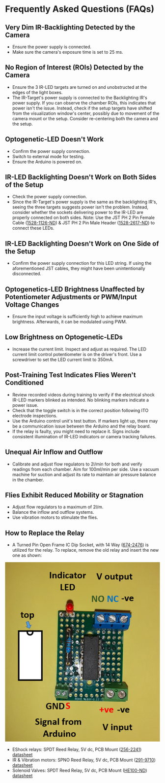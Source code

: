 # Frequently Asked Questions (FAQs)

## Very Dim IR-Backlighting Detected by the Camera
- Ensure the power supply is connected.
- Make sure the camera's exposure time is set to 25 ms.

## No Region of Interest (ROIs) Detected by the Camera
- Ensure the 3 IR-LED targets are turned on and unobstructed at the edges of the light boxes.
- The IR-Target's power supply is connected to the Backlighting IR's power supply. If you can observe the chamber ROIs, this indicates that power isn't the issue. Instead, check if the setup targets have shifted from the visualization window's center, possibly due to movement of the camera mount or the setup. Consider re-centering both the camera and the setup.

## Optogenetic-LED Doesn't Work
- Confirm the power supply connection.
- Switch to external mode for testing.
- Ensure the Arduino is powered on.

## IR-LED Backlighting Doesn't Work on Both Sides of the Setup
- Check the power supply connection.
- Since the IR-Target's power supply is the same as the backlighting IR's, seeing the three targets suggests power isn't the problem. Instead, consider whether the sockets delivering power to the IR-LED are properly connected on both sides. Note: Use the JST PH 2 Pin Female Cable ([1528-1126-ND](https://www.digikey.be/product-detail/en/adafruit-industries-llc/261/1528-1126-ND/5353586)) & JST PH 2 Pin Male Header ([1528-2617-ND](https://www.digikey.be/product-detail/en/adafruit-industries-llc/3814/1528-2617-ND/9380221)) to connect these LEDs.

## IR-LED Backlighting Doesn't Work on One Side of the Setup
- Confirm the power supply connection for this LED string. If using the aforementioned JST cables, they might have been unintentionally disconnected.

## Optogenetics-LED Brightness Unaffected by Potentiometer Adjustments or PWM/Input Voltage Changes
- Ensure the input voltage is sufficiently high to achieve maximum brightness. Afterwards, it can be modulated using PWM.

## Low Brightness on Optogenetic-LEDs
- Increase the current limit. Inspect and adjust as required. The LED current limit control potentiometer is on the driver's front. Use a screwdriver to set the LED current limit to 350mA.

## Post-Training Test Indicates Flies Weren't Conditioned
- Review recorded videos during training to verify if the electrical shock IR-LED markers blinked as intended. No blinking markers indicate a power issue.
- Check that the toggle switch is in the correct position following ITO electrode inspections.
- Use the Arduino control unit's test button. If markers light up, there may be a communication issue between the Arduino and the relay board.
- If the relay is faulty, you might need to replace it. Signs include consistent illumination of IR-LED indicators or camera tracking failures.

## Unequal Air Inflow and Outflow
- Calibrate and adjust flow regulators to 2l/min for both and verify readings from each chamber. Aim for 100ml/min per side. Use a vacuum machine for suction and adjust its rate to maintain air pressure balance in the chamber.

## Flies Exhibit Reduced Mobility or Stagnation
- Adjust flow regulators to a maximum of 2l/m.
- Balance the inflow and outflow systems.
- Use vibration motors to stimulate the flies.

## How to Replace the Relay
- A Turned Pin Open Frame IC Dip Socket, with 14 Way ([674-2476](https://benl.rs-online.com/web/p/dil-sockets/6742476/)) is utilized for the relay. To replace, remove the old relay and insert the new one as shown:

![Relay-input-output.PNG](/assets/Images/Relay-input-output.PNG)

- EShock relays: SPDT Reed Relay, 5V dc, PCB Mount ([256-2241](https://benl.rs-online.com/web/p/reed-relays/2562241/)) [datasheet](https://docs.rs-online.com/0e08/0900766b813980e6.pdf)
- IR & Vibration motors: SPNO Reed Relay, 5V dc, PCB Mount ([291-9710](https://benl.rs-online.com/web/p/reed-relays/2919710?sra=pstk)) [datasheet](https://docs.rs-online.com/d68b/0900766b81580421.pdf)
- Solenoid Valves: SPDT Reed Relay, 5V dc, PCB Mount ([HE100-ND](https://www.digikey.be/nl/products/detail/littelfuse-inc/HE721A0500/133183)) [datasheet](https://www.littelfuse.com/~/media/electronics/datasheets/reed_relays/littelfuse_reed_relays_he700_datasheet.pdf.pdf)
